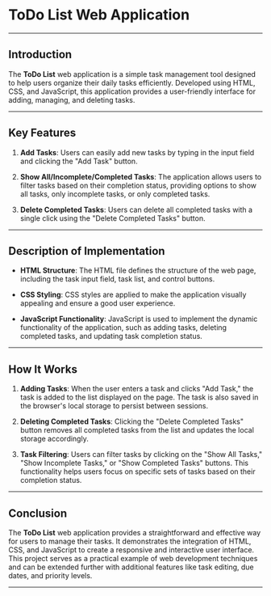 # ToDo List Web Application

---

## Introduction

The **ToDo List** web application is a simple task management tool designed to help users organize their daily tasks efficiently. Developed using HTML, CSS, and JavaScript, this application provides a user-friendly interface for adding, managing, and deleting tasks.

---

## Key Features

1. **Add Tasks**: Users can easily add new tasks by typing in the input field and clicking the "Add Task" button.

2. **Show All/Incomplete/Completed Tasks**: The application allows users to filter tasks based on their completion status, providing options to show all tasks, only incomplete tasks, or only completed tasks.

3. **Delete Completed Tasks**: Users can delete all completed tasks with a single click using the "Delete Completed Tasks" button.

---

## Description of Implementation

- **HTML Structure**: The HTML file defines the structure of the web page, including the task input field, task list, and control buttons.

- **CSS Styling**: CSS styles are applied to make the application visually appealing and ensure a good user experience.

- **JavaScript Functionality**: JavaScript is used to implement the dynamic functionality of the application, such as adding tasks, deleting completed tasks, and updating task completion status.

---

## How It Works

1. **Adding Tasks**: When the user enters a task and clicks "Add Task," the task is added to the list displayed on the page. The task is also saved in the browser's local storage to persist between sessions.

2. **Deleting Completed Tasks**: Clicking the "Delete Completed Tasks" button removes all completed tasks from the list and updates the local storage accordingly.

3. **Task Filtering**: Users can filter tasks by clicking on the "Show All Tasks," "Show Incomplete Tasks," or "Show Completed Tasks" buttons. This functionality helps users focus on specific sets of tasks based on their completion status.

---

## Conclusion

The **ToDo List** web application provides a straightforward and effective way for users to manage their tasks. It demonstrates the integration of HTML, CSS, and JavaScript to create a responsive and interactive user interface. This project serves as a practical example of web development techniques and can be extended further with additional features like task editing, due dates, and priority levels.

---
